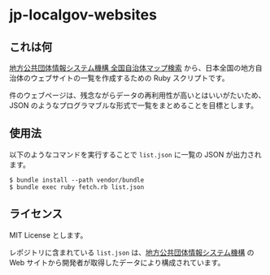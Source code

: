 # jp-localgov-websites

## これは何

[地方公共団体情報システム機構 全国自治体マップ検索](https://www.j-lis.go.jp/map-search/cms_1069.html) から、日本全国の地方自治体のウェブサイトの一覧を作成するための Ruby スクリプトです。

件のウェブページは、残念ながらデータの再利用性が高いとはいいがたいため、JSON のようなプログラマブルな形式で一覧をまとめることを目標とします。

## 使用法

以下のようなコマンドを実行することで `list.json` に一覧の JSON が出力されます。

```
$ bundle install --path vendor/bundle
$ bundle exec ruby fetch.rb list.json
```

## ライセンス

MIT License とします。

レポジトリに含まれている `list.json` は、[地方公共団体情報システム機構](https://www.j-lis.go.jp/index.html) の Web サイトから開発者が取得したデータにより構成されています。
